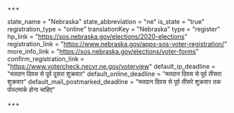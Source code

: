 +++

state_name = "Nebraska"
state_abbreviation = "ne"
is_state = "true"
registration_type = "online"
translationKey = "Nebraska"
type = "register"
hp_link = "https://sos.nebraska.gov/elections/2020-elections"
registration_link = "https://www.nebraska.gov/apps-sos-voter-registration/"
more_info_link = "https://sos.nebraska.gov/elections/voter-forms"
confirm_registration_link = "https://www.votercheck.necvr.ne.gov/voterview"
default_ip_deadline = "मतदान दिवस से पूर्व दूसरा शुक्रवार"
default_online_deadline = "मतदान दिवस से पूर्व तीसरा शुक्रवार"
default_mail_postmarked_deadline = "मतदान दिवस से पूर्व तीसरे शुक्रवार तक पोस्टमार्क होना चाहिए"

+++